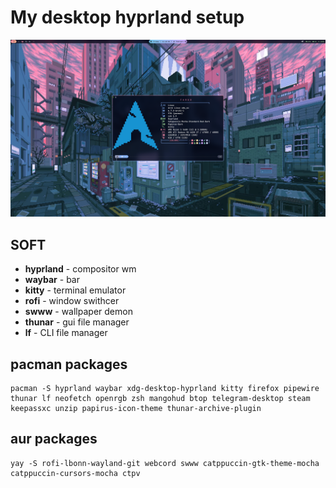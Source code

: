 # **My desktop hyprland setup**
![Header](https://github.com/Teishotoku/dots/blob/main/desktop.png)

## SOFT
+ **hyprland** - compositor wm
+ **waybar**   - bar
+ **kitty**    - terminal emulator
+ **rofi**     - window swithcer
+ **swww**     - wallpaper demon
+ **thunar**   - gui file manager
+ **lf**       - CLI file manager

## pacman packages
```
pacman -S hyprland waybar xdg-desktop-hyprland kitty firefox pipewire thunar lf neofetch openrgb zsh mangohud btop telegram-desktop steam keepassxc unzip papirus-icon-theme thunar-archive-plugin
```
## aur packages
```
yay -S rofi-lbonn-wayland-git webcord swww catppuccin-gtk-theme-mocha catppuccin-cursors-mocha ctpv 
```


